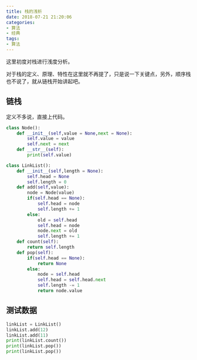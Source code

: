 ```yaml
---
title: 栈的浅析
date: 2018-07-21 21:20:06
categories:
- 算法
- 经典
tags:
- 算法
---
```

这里初度对栈进行浅度分析。

<!-- more -->

对于栈的定义、原理、特性在这里就不再提了，只是说一下关键点，另外，顺序栈也不说了，就从链栈开始讲起吧。

## 链栈

定义不多说，直接上代码。

```python
class Node():
	def __init__(self,value = None,next = None):
		self.value = value
		self.next = next
	def __str__(self):
		print(self.value)

class LinkList():
	def __init__(self,length = None):
		self.head = None
		self.length = 0
	def add(self,value):
		node = Node(value)
		if(self.head == None):
			self.head = node
			self.length += 1
		else:
			old = self.head
			self.head = node
			node.next = old
			self.length += 1
	def count(self):
		return self.length
	def pop(self):
		if(self.head == None):
			return None
		else:
			node = self.head
			self.head = self.head.next
			self.length -= 1
			return node.value
```

## 测试数据

```python
linkList = LinkList()
linkList.add(12)
linkList.add(11)
print(linkList.count())
print(linkList.pop())
print(linkList.pop())
```
